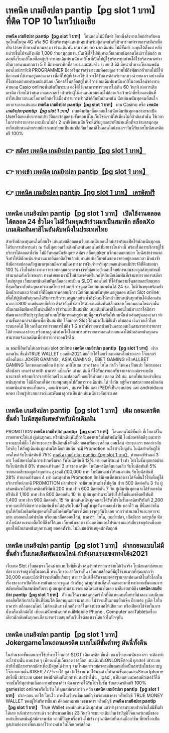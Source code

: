 # เทคนิค เกมยิงปลา pantip【pg slot 1 บาท】  ที่ติด TOP 10 ในทวีปเอเชีย

**เทคนิค เกมยิงปลา pantip【pg slot 1 บาท】** โอนถอนไม่มีขั้นต่ำ  อีกหนึ่งสิ่งทางเลือกสำหรับคนยุคใหม่ในยุค 4G หรือ 5G ที่มีบริการสุดแสนพิเศษสำหรับผู้เล่นพนันที่เข้ามาร่วมทำรายการสมัครเพื่อเปิด Userกับทางตัวเกมของเราร่วมเดิมพัน เกม casino  ฝากเดิมพัน ไม่มีขั้นต่ำ ลงทุนได้ตั้งแต่ หลักหน่วยขึ้นไปจนถึงหลัก 1,000 ร่วมสนุกสนาน บันเทิงใจไปกับทางเว็บเกมพนันออนไลน์เราได้แล้ว ณ ตอนนี้เว็บคาสิโนสล็อตผู้บริการเกมเดิมพันพนันคาสิโนที่เปิดให้ผู้ใช้บริการทุกท่านได้ใช้บริการมาอย่างเป็นเวลานานมากกว่า 5 ปี มีภาพกราฟิกที่สวยงามและสมจริง ระบบ 3 มิติ
มิหนำซ้ำทางเว็บเกมพนันออนไลน์เรายังมี  PROGRAMMER มืออาชีพการสร้างระบบที่คอยดูเล  รวมไปถึงพัฒนาตัวเกมให้มีให้มีความน่าใช้งานอยู่ตลอดเวลา เพื่อที่ให้ผู้ที่เข้ามาใช้บริการได้รับการต้อนรับจากทางค่ายของเราอย่างเต็มที่ไม่ขาดตกบกพร่องแม้แต่น้อย เว็บคาสิโนสล็อตผู้ให้บริการเกมเดิมพันพนันคาสิโนออนไลน์ของทางค่ายเกม Casio onlineนั้นยังเป็นระบบ ออโต้ใช้เวลาการทำรายการไม่เกิน 60 วินาที ต่อการเติมเครดิต เรียกได้ว่าสะดวกและรวดเร็วสำหรับผู้ใช้งานแน่นอนและไม่ต้องแจ้งเจ้าหน้าที่หรือแอดมินที่ทำให้เสียเวลาและโอกาสอีกต่อไปเมื่อทำรายการฝากตังค์กับนักเล่นพนัน
นักเล่นพนันทุกคนที่สนใจอยากจะลองเล่นเกม **เทคนิค เกมยิงปลา pantip【pg slot 1 บาท】** เกม Casino  หรือ ***เทคนิค เกมยิงปลา pantip【pg slot 1 บาท】*** เกมเดิมพันสล็อตออนไลน์นักเดิมพันทุกคนสามารถเปิด Userได้เลยเพียงกรอกประวัติและข้อมูลตามขั้นตอนที่ในเว็บไซต์เรามีให้เพียงไม่กี่ลำดับเท่านั้น ใช้เวลาในการทำรายการลงทะเบียนไม่ถึง 2 นาทีเซียนพนันก็จะได้รับยูสและรหัสผ่านเพื่อที่จะเข้ามาสนุกสุดเหวี่ยงกับทางค่ายเราสมัครลงทะเบียนเป็นสมาชิกกับเว็บคาสิโนออนไลน์ของเราวันนี้รับเลยโบนัสเครดิตฟรี 100%

## 👉 [สมัคร เทคนิค เกมยิงปลา pantip【pg slot 1 บาท】](https://archa888.com/)
## 👉 [ทางเข้า เทคนิค เกมยิงปลา pantip【pg slot 1 บาท】](https://archa888.com/)
## 👉 [เทคนิค เกมยิงปลา pantip【pg slot 1 บาท】 เครดิตฟรี](https://archa888.com/)

## เทคนิค เกมยิงปลา pantip【pg slot 1 บาท】 เปิดใช้งานตลอด ได้ตลอด 24 ชั่วโมง ไม่มีวันหยุดเข้าร่วมมาเป็นสมาชิก สล็อตXo เกมเดิมพันคาสิโนอันดับหนึ่งในประเทศไทย

สำหรับนักลงทุนคนใดที่สนใจ เล่นเกมสล็อตของเว็บเกมพนันออนไลน์เราพร้อมเปิดให้นักพนันทุกคนได้รับการบริการแล้ว ณ วันนี้สุดยอดเว็บเดิมพันพนันออนไลน์ที่มาแรงในช่วงนี้ พร้อมให้การบริการผู้ใช้บริการได้ตลอดทั้งวัน ไม่มีวันหยุดนักขัตฤกษ์ สมัคร สล็อตjoker แจ็กพอตแตกบ่อย โบนัสเข้าง่ายมาก จึงทำให้มีนักพนันจำนวนมากติดอกติดใจแล้วกับมาเล่นกับเว็บพนันของเราต่ออยู่ตลอดเวลา มิหนำซ้ำยังมีความปลอดภัยสูงมากๆแถมมีความมั่นคงทางการเงินจ่ายจริงทุกยอดแน่นอนมีประวัติที่ดีเสมอมา 100 % เว็บไซต์ของทางเราครอบคลุมและครบวงจรที่สุดและยังตอบโจทย์การเล่นของลูกค้าทุกท่านที่เข้ามาเล่นกับเว็บของเรา
ทางค่ายของเรามีโบนัสเครดิตฟรีแจกให้กับนักเดิมพันที่เข้ามาทำรายการสมัครใหม่ทุกยูส เว็บเกมพนันเดิมพันสล็อตลงทะเบียน SLOT ออนไลน์ ที่ได้รับความชื่นชอบและนิยมมากที่สุดเป็นระดับต้นๆของประเทศไทย พร้อมบริการดูแลนักเล่นเกมพนันได้ 24 ชม. ไม่มีวันหยุดพร้อมยังมีพนักงานและเจ้าหน้าที่ที่มีคุณภาพคอยบริการนักเล่นเกมพนันทุกคนอยู่ตลอด สมัคร Slot online เพื่อให้ผู้เดิมพันทุกคนได้รับการบริการและดูแลอย่างทั่วถึงมีเกมให้เหล่าเซียนพนันทุกท่านได้เลือกเล่นมากกว่า300 เกมกันเลยทีเดียว
สิ่งสำคัญที่จะทำให้ค่ายเกมเดิมพันสล็อตของเว็บเกมออนไลน์เรานั้นเป็นเกมเดิมพันคาสิโนน่าเชื่อถือ เข้าร่วมมาเป็นสมาชิก  เกมเดิมพันคาสิโนออนไลน์ทางเราได้มีการพัฒนาและปรับปรุงรูปแบบตัวเกมให้มีภาพและรูปแบบที่ดูสมจริงเพื่อให้เกมนั้นน่าเล่นอยู่ตลอดเวลา ทำตามขั้นตอนการสมัครเพื่อเป็นสมาชิก โจ๊กเกอร์ Slot โอนฝากไม่มีขั้นต่ำ เติมถอน เงินรวดเร็วโดยระบบออโต้ ใช้เวลาในการทำรายการไม่ถึง 1-2 นาทีทั้งรายการฝากเงินและถอนเงินสามารถทำรายการได้ด้วยตนเองง่ายๆ หรือหากลูกค้าท่านใดไม่สามารถทำรายการถอนด้วยตนเองได้นักเล่นพนันทุกคนสามารถแจ้งแอดมินเพื่อทำรายการถอนให้ได้

ณ ขณะนี้ยืนยันได้เลยว่าเกม slot online **เทคนิค เกมยิงปลา pantip【pg slot 1 บาท】** ฝากถอนเงิน ขั้นต่ำTRUE WALLET ยอดฮิต2021เลยก็ว่าได้โดยเว็บเกมออนไลน์ของเรา โจ๊กเกอร์สล็อตได้นำ JOKER GAMING , ASIA GAMING , EBET GAMING หรือALLBET GAMING โลกของเกมสล็อต ยิงปลา คาสิโนสด บาคาร่าสด ไฮโล กำถั่ว ไพ่แคง ปั่นแปะ ไพ่สามกอง เสือมังกร บาคาร่าสายฟ้า บาคาร่า แบ็คแจ๊ค เก้าเก ดัมมี่ ที่ได้รับการยอมรับจากจากองค์กรระบดับนานาชาติ พร้อมบริการอย่าดีรวดเร็วและปลอดภัยคอยให้คำตอบ ตลอด 24 ชม. มอบให้แก่เหล่าเซียนพนันทุกท่าน ได้มีตัวเกมให้ความสนุกสนุกไปกับการวางเดิมพัน ได้ ทั้งวัน อยู่ที่ความสะดวกของนักเล่นเกมพนันผ่านบนแท็บเลต , คอมพิวเตอร์ , สมาร์ทโฟน และ iPEDที่เป็นระบบios และ androidแบบพกพา เรียนรู้ประสบการณ์และพัฒนาสู่การเป็นนักเล่นพนันระดับประเทศ

## เทคนิค เกมยิงปลา pantip【pg slot 1 บาท】 เติม ถอนเครดิตขั้นต่ำ โบนัสสุดพิเศษสำหรับนักเดิมพัน

 PROMOTION  **เทคนิค เกมยิงปลา pantip【pg slot 1 บาท】** โอนถอนไม่มีขั้นต่ำ ที่เว็บคาสิโนเราอยากจะให้แก่  ผู้เล่นทุกคน หรือนักเดิมพันที่กำลังมองหาเว็บไซต์พนันที่มี โบนัสเครดิตดีๆ และการแจกแบบไม่กั๊ก ให้ค่ายของเราเป็นอีกหนึ่งตัวเลือกของเพื่อนๆ สล็อต ออนไลน์ ค่ายของเรา ขอกล่าวกับโปรดีๆ ให้กับผู้เดิมพันทุกท่านได้เลือกเล่นกัน จะมี Promotion อะไรบ้างไปดูกัน
โบนัสสำหรับผู้ใช้งานใหม่ รับโบนัสทันที 75% [เทคนิค เกมยิงปลา pantip【pg slot 1 บาท】](https://archa888.com/) ทำยอดเทิร์นแค่ 3 เท่า
โบนัสเครดิตในการฝากครั้งแรก รับโบนัสทันที 12% ทำยอดเทิร์นแค่ 1 เท่า
โปรโมชั่นทุกยอดฝาก รับโบนัสทันที 8% ทำยอดเทิร์นแค่ 3 เท่าของเครดิต
โบนัสเครดิตคืนยอดเสีย รับโบนัสทันที 5% จากยอดเสียของลูกค้าทุกท่าน สูงสุดถึง100,000 บาท
โบนัสแนะนำให้คนมาเล่น รับโบนัสทันที 28% ทำยอดเทิร์นแค่ 4 เท่า
และสุดท้าย Promotion สิทธิพิเศษที่ค่ายของเราได้จัดขึ้นไว้ให้เพื่อผู้ใช้บริการที่หน้าตาดี  PROMOTION ฝากประจำ จะมีแบบไหนบ้างไปดูกัน
ฝาก 500 ติดต่อกัน 3 วัน ผู้เล่นพนันจะได้รับเครดิตฟรีทันที 200 บาท
ฝาก 600 ติดต่อกัน 7 วัน ผู้เดิมพันทุกคนจะได้รับเครดิตฟรีทันที 1,100 บาท
ฝาก 800 ติดต่อกัน 10 วัน ผู้เล่นทุกท่านจะได้รับโปรโมชั่นเครดิตฟรีทันที 1,400 บาท
ฝาก 900 ติดต่อกัน 15 วัน นักเล่นพนันทุกคนจะได้รับโปรโมชั่นเครดิตฟรีทันที 2,200 บาท
และก็ยังมีการวางเดิมพันที่จะได้ลุ้นรับโบนัสใหญ่ในทุกวัน ตลอดทั้งวัน บอกไว้ ณ ที่นี้เลยว่าคืนทุนให้กับนักเดิมพันทุกคนที่เป็นนักเดิมพันกับเราได้อย่างจุกๆกันไปเลย หากว่าท่านสนใจและอยากจะแทง เกมออนไลน์ทำเงิน หรือเกมสล็อตออนไลน์, บาคาร่า, ไฮโล, เกมยิงปลา, เสือมังกร และรูเล็ต นักล่าโบนัสสามารถคลิ๊กไปที่ลิ้งค์ได้เลย เว็บพนันของเรามีแอดมินและโปรแกรมเมอร์เชี่ยวชาญด้านนี้คอยดูแลให้นักเล่นพนันทุกท่านอยู่ ตลอดทั้งวัน ไม่มีแม้แต่วันหยุดนักขัตฤกษ์

## เทคนิค เกมยิงปลา pantip【pg slot 1 บาท】 ฝากถอนแบบไม่มีขั้นต่ำ  เว็บเกมเดิมพันออนไลน์ กำลังมาแรงแซงทางโค้ง2021

เว็บเกม Slot เว็บของเรา โอนฝากแบบไม่มีขั้นต่ำ เล่นง่ายทำรายการง่ายได้เงินจริง โบนัสแตกบ่อยและอัตราการจ่ายสูงที่สุในตอนนี้ ทางเว็บของเราถือว่าเป็น เว็บเกมสล็อตที่มีผู้ใช้งานมากที่สุดมากกว่า 30,000 คนและมีถ้าทีว่าจะเพิ่มขึ้นเรื่อยๆ ทางเรานั้นยังได้รับจากมาตราฐานจากบ่อนคาสิโนทั่วโลกในเรื่องของการเปิดให้แทงพนันและการดูแล สำหรับลูกค้าทุกท่านที่สนใจและอยากที่จะทำตามขั้นตอนการสมัครเพื่อเป็นสมาชิกกับเรา ผู้เล่นทุกท่านสามารถแอดไลน์เข้ามาได้เลย
	มาลิ้มรสชาติถึง **เทคนิค เกมยิงปลา pantip【pg slot 1 บาท】** ตัวเกมให้ความสนุกสุดเร้าใจที่มีภาพและเนื้อหาที่น่าลอง และมีเกมยอดฮิตให้กับกำลังเป็นที่นิยมได้เลือกหมุนอย่างมากมาย  ไม่ว่าจะเป็นเกมแบ็กแจ๊ค ป๊อกเด้ง รูเล็ต ไฮโล บาคาร่า สล็อตออนไลน์ ไม่ต้องเดินทางไกลถึงคาสิโนต่างประเทศให้เสียเวลา หรือเสียค่าใช้จ่ายในการนั่งเครื่องอีกต่อไป เพียงแค่นักพนันทุกท่านมีMobile Phone , Computer และTabletเครื่องเดียวนักเดิมพันทุกคนก็สามารถร่วมสนุกกับเว็บไซต์ของเราได้แล้วในปัจจุบัน

## เทคนิค เกมยิงปลา pantip【pg slot 1 บาท】 Jokergameโอนถอนเครดิต แบบไม่มีขั้นต่ำทรู มันนี่ทั้งคืน

ในส่วนของขั้นตอนการใช้บริการโจ๊กเกอร์ SLOT เติมเครดิต ขั้นต่ำ ของเว็บเกมพนันของเรา จะต้องทำอะไรบ้างนั้น แบบง่าย ๆ เพียงแค่ในเว็บของเราสล็อต เกมเดิมพันONLONEต้องมี ยูสเซอร์ เข้าระบบ ถ้ายังไม่มีสามารถสมัครเพื่อเปิดยูสได้ง่าย ๆ จากโหมดการสมัครตามขั้นตอนเพื่อเป็นสมาชิกในช่อง เมนู โจ๊กเกอเกมมิ่งJOKER 777จึงจะได้ ยูส เข้าใช้งาน พอได้มาแล้วก็ทำตามขั้นตอนผ่านSmartphone ต่อไปนี้
เข้าระบบ user  ของนักเดิมพันทุกท่าน สมาร์ทโฟน , ipad , แท็บเลต และคอมพิวเตอร์ก็ได้
จากนั้นให้ทุกท่านเลือกความประสงค์ว่า ต้องการจะได้รับโปรโมชั่น รับเลยเครดิตฟรี 100% gameslot onlineหรือไม่รับ
ให้คุณสมัครสมาชิก คลิก **เทคนิค เกมยิงปลา pantip【pg slot 1 บาท】** ฝาก-ถอน ออโต้ โอนไว ภาพในเว็บจะขึ้นเลขบัญชีพร้อมธนาคาร หรือบัญชี TRUE MONEY WALLET ของผู้ให้บริการขึ้นมา
คัดลอกหมายเลขธนาคาร หรือบัญชี **เทคนิค เกมยิงปลา pantip【pg slot 1 บาท】** True Wallet ของนักเล่นพนันทุกท่าน แล้วทำธุรกรรมระบบฝากเงินไม่มีขั้นต่ำได้เลย
หลังทำรายการแล้ว รอประมาณเพียง 23 วินาที ระบบจะเติมเงินเข้าบัญชีโจ๊กเกอร์เกมมิ่งของเหล่าเซียนพนันผู้สมัครสมาชิก
หากมีปัญหาเรื่องเงินไม่เข้า กรุณาติดต่อทีมงานมืออาชีพ ที่ทำเรื่องเปิดยูสผ่านช่องทางที่แนบเอาไว้ทางหน้าเว็บโจ๊กเกอร์สล็อต


